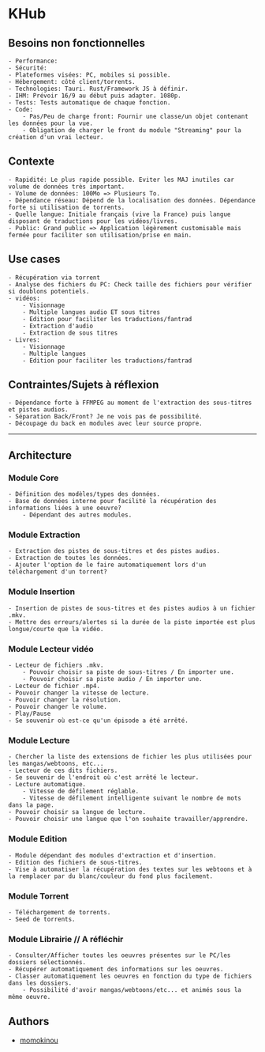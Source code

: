 # KHub

## Besoins non fonctionnelles

    - Performance:
    - Sécurité:
    - Plateformes visées: PC, mobiles si possible.
    - Hébergement: côté client/torrents.
    - Technologies: Tauri. Rust/Framework JS à définir.
    - IHM: Prévoir 16/9 au début puis adapter. 1080p.
    - Tests: Tests automatique de chaque fonction.
    - Code:
        - Pas/Peu de charge front: Fournir une classe/un objet contenant les données pour la vue.
        - Obligation de charger le front du module "Streaming" pour la création d'un vrai lecteur.

## Contexte

    - Rapidité: Le plus rapide possible. Eviter les MAJ inutiles car volume de données très important.
    - Volume de données: 100Mo => Plusieurs To.
    - Dépendance réseau: Dépend de la localisation des données. Dépendance forte si utilisation de torrents.
    - Quelle langue: Initiale français (vive la France) puis langue disposant de traductions pour les vidéos/livres.
    - Public: Grand public => Application légèrement customisable mais fermée pour faciliter son utilisation/prise en main.

## Use cases

    - Récupération via torrent
    - Analyse des fichiers du PC: Check taille des fichiers pour vérifier si doublons potentiels.
    - vidéos:
        - Visionnage
        - Multiple langues audio ET sous titres
        - Edition pour faciliter les traductions/fantrad
        - Extraction d'audio
        - Extraction de sous titres
    - Livres:
        - Visionnage
        - Multiple langues
        - Edition pour faciliter les traductions/fantrad

## Contraintes/Sujets à réflexion

    - Dépendance forte à FFMPEG au moment de l'extraction des sous-titres et pistes audios.
    - Séparation Back/Front? Je ne vois pas de possibilité.
    - Découpage du back en modules avec leur source propre.

___

## Architecture

### Module Core

    - Définition des modèles/types des données.
    - Base de données interne pour facilité la récupération des informations liées à une oeuvre?
        - Dépendant des autres modules.

### Module Extraction

    - Extraction des pistes de sous-titres et des pistes audios.
    - Extraction de toutes les données.
    - Ajouter l'option de le faire automatiquement lors d'un téléchargement d'un torrent?

### Module Insertion

    - Insertion de pistes de sous-titres et des pistes audios à un fichier .mkv.
    - Mettre des erreurs/alertes si la durée de la piste importée est plus longue/courte que la vidéo.

### Module Lecteur vidéo

    - Lecteur de fichiers .mkv.
        - Pouvoir choisir sa piste de sous-titres / En importer une.
        - Pouvoir choisir sa piste audio / En importer une.
    - Lecteur de fichier .mp4.
    - Pouvoir changer la vitesse de lecture.
    - Pouvoir changer la résolution.
    - Pouvoir changer le volume.
    - Play/Pause
    - Se souvenir où est-ce qu'un épisode a été arrêté.

### Module Lecture

    - Chercher la liste des extensions de fichier les plus utilisées pour les mangas/webtoons, etc...
    - Lecteur de ces dits fichiers.
    - Se souvenir de l'endroit où c'est arrêté le lecteur.
    - Lecture automatique.
        - Vitesse de défilement réglable.
        - Vitesse de défilement intelligente suivant le nombre de mots dans la page.
    - Pouvoir choisir sa langue de lecture.
    - Pouvoir choisir une langue que l'on souhaite travailler/apprendre.

### Module Edition

    - Module dépendant des modules d'extraction et d'insertion.
    - Edition des fichiers de sous-titres.
    - Vise à automatiser la récupération des textes sur les webtoons et à la remplacer par du blanc/couleur du fond plus facilement.

### Module Torrent

    - Téléchargement de torrents.
    - Seed de torrents.

### Module Librairie // A réfléchir

    - Consulter/Afficher toutes les oeuvres présentes sur le PC/les dossiers sélectionnés.
    - Récupérer automatiquement des informations sur les oeuvres.
    - Classer automatiquement les oeuvres en fonction du type de fichiers dans les dossiers.
        - Possibilité d'avoir mangas/webtoons/etc... et animés sous la même oeuvre.

## Authors

- [momokinou](https://github.com/momokinou)
